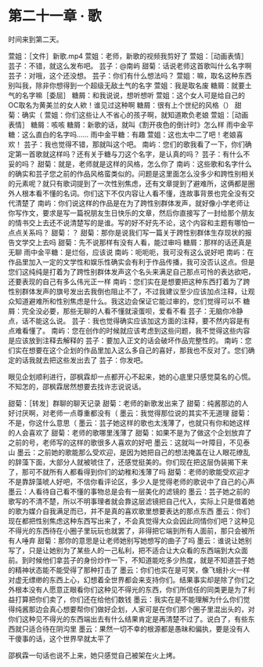 # 第二十一章 · 歌

时间来到第二天。

萱姐：［文件］新歌.mp4
萱姐：老师，新歌的视频我剪好了
萱姐：［动画表情］
芸子：不错，就这么发布吧。
芸子：@南屿
甜菊：话说老师这首歌叫什么名字啊
芸子：对哦，这个还没想。
芸子：你们有什么想法吗？
萱姐：嘛，取名这种东西别叫我，除非你想得到一个超级无敌土气的名字
萱姐：我是取名废
糖屑：就要土气的名字嘛［委屈］
糖屑：和我说说，想听想听
萱姐：这个女人可是给自己的OC取名为黄美兰的女人欸！谁见过这种啊
糖屑：很有上个世纪的风格（）
甜菊：确实（
萱姐：你们这些让人不省心的孩子啊，就知道欺负老娘
萱姐：［动画表情］
糖屑：咳咳
糖屑：新歌的话，就叫《割开夜色的倒计时》怎么样
雨中金平糖：这么直白的名字吗……
雨中金平糖：有趣
萱姐：这也太中二了吧！老娘喜欢！
芸子：我也觉得不错，那就叫这个吧。
南屿：您们的歌我看了一下，你们确定第一首歌就这样吗？还有关于糖与刀这个名字，是认真的吗？
芸子：有什么不妥的吗？
甜菊：就是，老师就是这样的风格，怎么你了
南屿：这些歌和名字什么的确实和芸子您之前的作品风格蛮类似的。问题是这里面怎么没多少和跨性别相关的元素呢？就只有歌词提到了一次性别焦虑，还有文章提到了避难所，这俩都是圈外人根本看不懂的名词。你们这下不仅内容让人看不懂，连故事背景也完全没有交代清楚了
南屿：你们说这样的作品是在为了跨性别群体发声，就好像小学老师让你写作文，要求是写一篇祝朋友生日快乐的文章，然后你直接写了一封给那个朋友的情书交上去还不说清楚写的是谁。写的好不好先不论，这个内容和主题有哪怕一点点关系吗？
甜菊：？
甜菊：那你是说我们写一篇关于跨性别群体生存现状的报告文学交上去吗
甜菊：先不说那样有没有人看，能过审吗
糖屑：那样的话还真是无聊
雨中金平糖：是烂俗，应该说
南屿：呃呃呃，我可没有这么说好吧
南屿：在作品里加入一定的文学性和娱乐性确实会有利于作品传播，我可没否认这点。但是您们这纯纯是打着为了跨性别群体发声这个名头来满足自己那点可怜的表达欲吧，还要表现的自己有多么伟光正一样
南屿：您们实在是想要把这种东西打着为了跨性别群体发声的旗号发出去我倒也阻止不了，不过我建议至少应该加点注释，让观众知道避难所和性别焦虑是什么。我这边会保证它能过审的，您们觉得可以不
糖屑：完全没必要，那些无聊的人看不懂就滚蛋呗，爱看不看
芸子：无脑你冷静点，话不能这么说。
芸子：我也觉得确实应该加这方面的注释，要不然内容是有点难看懂了。
南屿：您在创作的时候就应该考虑到这些问题，我不觉得这些内容是应该放到注释去解释的
芸子：要加入正文的话会破坏作品完整性的。
南屿：您们实在想要在这个企划的作品里加入这么多自己的喜好，那我也不反对了。您们确定的话我就去把这些发出去了
芸子：你发吧。

眼见企划顺利进行，邵枫霖却一点都开心不起来，她的心底里只感觉莫名的心慌。不知怎的，邵枫霖居然想要去找许志说说话。

甜菊：［转发］群聊的聊天记录
甜菊：老师的新歌发出来了
甜菊：纯酱那边的人好讨厌啊，对老师一点尊重都没有（
墨云：我觉得那位说的其实不无道理
甜菊：不是，你这什么意思（
墨云：芸子她这样的歌也太浅薄了，也就只有你和她这样的人会喜欢了
甜菊：老师的歌哪里浅薄了
甜菊：如果不是为了做这个企划放弃了之前的号，老师写的这样的歌很多人喜欢的好吧
墨云：这就叫一叶障目，不见泰山
墨云：之前她的歌能那么受欢迎，是因为她把自己的想法掩盖在让人眼花缭乱的辞藻下面，大部分人就被唬住了，还感觉挺美的。你们现在把这层伪装揭下来了，那可不就所有人都看得到你们的幼稚和浅薄了吗
甜菊：老师的歌能受欢迎才不是靠辞藻唬人好吧，不信你看评论区，多少人是觉得老师的歌说中了自己的心声
墨云：人看待自己看不懂的事物总是会有一层美化的滤镜的
墨云：芸子她之前的歌写的不清不楚，所以不明事理者就会靠这层滤镜把自己代入，实际上只是借着她的歌为媒介自我满足而已，并不是真的喜欢歌里想要表达的那点东西
墨云：你们现在都把性别焦虑这种东西写出来了，不会真觉得大众会因此同情你们吧？这种见不得光的东西待在小圈子里玩玩也就罢了，非得把它端到所有人面前，那只会被所有人唾弃
甜菊：那你的意思是让老师她别写她想写的曲子了吗
墨云：谁说让她别写了，只是让她别为了某些人的一己私利，把不适合让大众看的东西端到大众面前。到时候他们拿芸子的身份炒作一下，不知道能吃多少热度，就是不知道芸子她的精神状态能不能受得了那种打击了
墨云：你们也实在是可笑，像飞蛾扑火一样对虚无缥缈的东西上心，幻想着全世界都会来支持你们。结果事实却是除了你们之外根本没有人愿意正眼看你们这种见不得光的东西，你们所信任的同类更是为了利益打算把你们卖了，你们还在给他们数钱
墨云：我实在是不能理解为什么你们觉得纯酱那边会真心想要帮你们做好企划，人家可是在你们那个圈子里混出头的，对你们这种见不得光的东西端出去有什么结果肯定是再清楚不过了。说白了，有些东西就只适合待在阴沟里
墨云：果然一切不幸的根源都是愚昧和偏执，要是没有人干傻事的话，这个世界早就太平了

邵枫霖一句话也说不上来，她只感觉自己被架在火上烤。

